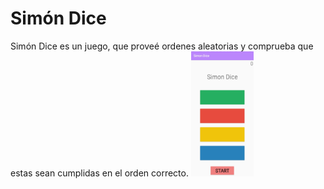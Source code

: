 # Simón Dice
Simón Dice es un juego, que proveé ordenes aleatorias y comprueba que estas sean cumplidas en el orden correcto.
<img alt="Imagen de Inicio del Juego" height="200" src="Inicio.jpg" title="Menú de inicio" width="100"/>
